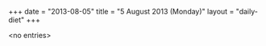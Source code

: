 +++
date = "2013-08-05"
title = "5 August 2013 (Monday)"
layout = "daily-diet"
+++


\<no entries\>

